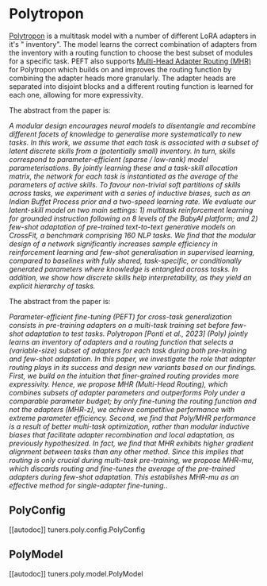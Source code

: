 <!--Copyright 2024 The HuggingFace Team. All rights reserved.

Licensed under the Apache License, Version 2.0 (the "License"); you may not use this file except in compliance with
the License. You may obtain a copy of the License at

http://www.apache.org/licenses/LICENSE-2.0

Unless required by applicable law or agreed to in writing, software distributed under the License is distributed on
an "AS IS" BASIS, WITHOUT WARRANTIES OR CONDITIONS OF ANY KIND, either express or implied. See the License for the
specific language governing permissions and limitations under the License.

⚠️ Note that this file is in Markdown but contain specific syntax for our doc-builder (similar to MDX) that may not be
rendered properly in your Markdown viewer.

-->

# Polytropon

[Polytropon](https://hf.co/papers/2202.13914) is a multitask model with a number of different LoRA adapters in it's "
inventory". The model learns the correct combination of adapters from the inventory with a routing function to choose
the best subset of modules for a specific task. PEFT also
supports [Multi-Head Adapter Routing (MHR)](https://hf.co/papers/2211.03831) for Polytropon which builds on and improves
the routing function by combining the adapter heads more granularly. The adapter heads are separated into disjoint
blocks and a different routing function is learned for each one, allowing for more expressivity.

<hfoptions id="paper">
<hfoption id="Combining Modular Skills in Multitask Learning">

The abstract from the paper is:

*A modular design encourages neural models to disentangle and recombine different facets of knowledge to generalise more
systematically to new tasks. In this work, we assume that each task is associated with a subset of latent discrete
skills from a (potentially small) inventory. In turn, skills correspond to parameter-efficient (sparse / low-rank) model
parameterisations. By jointly learning these and a task-skill allocation matrix, the network for each task is
instantiated as the average of the parameters of active skills. To favour non-trivial soft partitions of skills across
tasks, we experiment with a series of inductive biases, such as an Indian Buffet Process prior and a two-speed learning
rate. We evaluate our latent-skill model on two main settings: 1) multitask reinforcement learning for grounded
instruction following on 8 levels of the BabyAI platform; and 2) few-shot adaptation of pre-trained text-to-text
generative models on CrossFit, a benchmark comprising 160 NLP tasks. We find that the modular design of a network
significantly increases sample efficiency in reinforcement learning and few-shot generalisation in supervised learning,
compared to baselines with fully shared, task-specific, or conditionally generated parameters where knowledge is
entangled across tasks. In addition, we show how discrete skills help interpretability, as they yield an explicit
hierarchy of tasks.*

</hfoption>
<hfoption id="Multi-Head Adapter Routing for Cross-Task Generalization">

The abstract from the paper is:

*Parameter-efficient fine-tuning (PEFT) for cross-task generalization consists in pre-training adapters on a multi-task
training set before few-shot adaptation to test tasks. Polytropon [Ponti et al., 2023] (Poly) jointly learns an
inventory of adapters and a routing function that selects a (variable-size) subset of adapters for each task during both
pre-training and few-shot adaptation. In this paper, we investigate the role that adapter routing plays in its success
and design new variants based on our findings. First, we build on the intuition that finer-grained routing provides more
expressivity. Hence, we propose MHR (Multi-Head Routing), which combines subsets of adapter parameters and outperforms
Poly under a comparable parameter budget; by only fine-tuning the routing function and not the adapters (MHR-z), we
achieve competitive performance with extreme parameter efficiency. Second, we find that Poly/MHR performance is a result
of better multi-task optimization, rather than modular inductive biases that facilitate adapter recombination and local
adaptation, as previously hypothesized. In fact, we find that MHR exhibits higher gradient alignment between tasks than
any other method. Since this implies that routing is only crucial during multi-task pre-training, we propose MHR-mu,
which discards routing and fine-tunes the average of the pre-trained adapters during few-shot adaptation. This
establishes MHR-mu as an effective method for single-adapter fine-tuning.*.

</hfoption>
</hfoptions>

## PolyConfig

[[autodoc]] tuners.poly.config.PolyConfig

## PolyModel

[[autodoc]] tuners.poly.model.PolyModel
